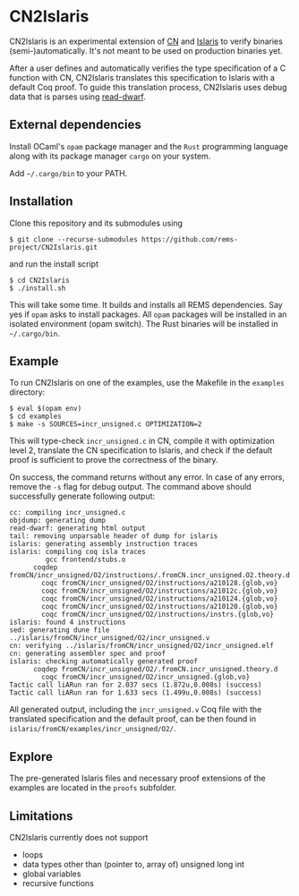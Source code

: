 # CN2Islaris
CN2Islaris is an experimental extension of
[CN](https://github.com/rems-project/cerberus) and
[Islaris](https://github.com/rems-project/islaris/tree/CN2Islaris) to verify
binaries (semi-)automatically. It's not meant to be used on production binaries yet.

After a user defines and automatically verifies the type specification of a C
function with CN, CN2Islaris translates this specification to Islaris with a
default Coq proof. To guide this translation process, CN2Islaris uses debug data
that is parses using [read-dwarf](https://github.com/rems-project/read-dwarf).

## External dependencies

Install OCaml's `opam` package manager and the `Rust` programming language along
with its package manager `cargo` on your system.

Add `~/.cargo/bin` to your PATH.

## Installation

Clone this repository and its submodules using

```
$ git clone --recurse-submodules https://github.com/rems-project/CN2Islaris.git
```

and run the install script

```
$ cd CN2Islaris
$ ./install.sh
```

This will take some time.
It builds and installs all REMS dependencies.
Say yes if `opam` asks to install packages.
All `opam` packages will be installed in an isolated environment (opam switch).
The Rust binaries will be installed in `~/.cargo/bin`.

## Example

To run CN2Islaris on one of the examples, use the Makefile in the `examples` directory:
```
$ eval $(opam env)
$ cd examples
$ make -s SOURCES=incr_unsigned.c OPTIMIZATION=2
```

This will type-check `incr_unsigned.c` in CN, compile it with optimization level
2, translate the CN specification to Islaris, and check if the default proof is
sufficient to prove the correctness of the binary.

On success, the command returns without any error. In case of any errors, remove
the `-s` flag for debug output. The command above should successfully generate following output:

```
cc: compiling incr_unsigned.c
objdump: generating dump
read-dwarf: generating html output
tail: removing unparsable header of dump for islaris
islaris: generating assembly instruction traces
islaris: compiling coq isla traces
         gcc frontend/stubs.o        
      coqdep fromCN/incr_unsigned/O2/instructions/.fromCN.incr_unsigned.O2.theory.d
        coqc fromCN/incr_unsigned/O2/instructions/a210128.{glob,vo}
        coqc fromCN/incr_unsigned/O2/instructions/a21012c.{glob,vo}
        coqc fromCN/incr_unsigned/O2/instructions/a210124.{glob,vo}
        coqc fromCN/incr_unsigned/O2/instructions/a210120.{glob,vo}
        coqc fromCN/incr_unsigned/O2/instructions/instrs.{glob,vo}
islaris: found 4 instructions          
sed: generating dune file
../islaris/fromCN/incr_unsigned/O2/incr_unsigned.v
cn: verifying ../islaris/fromCN/incr_unsigned/O2/incr_unsigned.elf
cn: generating assembler spec and proof
islaris: checking automatically generated proof
      coqdep fromCN/incr_unsigned/O2/.fromCN.incr_unsigned.theory.d
        coqc fromCN/incr_unsigned/O2/incr_unsigned.{glob,vo}
Tactic call liARun ran for 2.037 secs (1.872u,0.008s) (success)
Tactic call liARun ran for 1.633 secs (1.499u,0.008s) (success)
```

All generated output, including the `incr_unsigned.v` Coq file with the translated
specification and the default proof, can be then found in
`islaris/fromCN/examples/incr_unsigned/O2/`.

## Explore
The pre-generated Islaris files and necessary proof extensions of the examples are located in the `proofs` subfolder.
## Limitations
CN2Islaris currently does not support
- loops
- data types other than (pointer to, array of) unsigned long int
- global variables
- recursive functions
